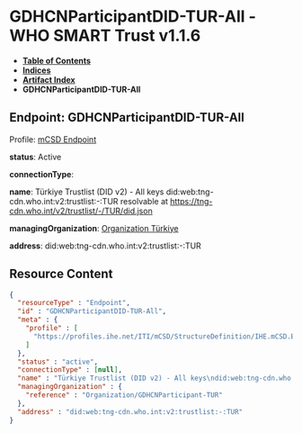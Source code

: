 # GDHCNParticipantDID-TUR-All - WHO SMART Trust v1.1.6

* [**Table of Contents**](toc.md)
* [**Indices**](indices.md)
* [**Artifact Index**](artifacts.md)
* **GDHCNParticipantDID-TUR-All**

## Endpoint: GDHCNParticipantDID-TUR-All

Profile: [mCSD Endpoint](https://profiles.ihe.net/ITI/mCSD/4.0.0/StructureDefinition-IHE.mCSD.Endpoint.html)

**status**: Active

**connectionType**: 

**name**: Türkiye Trustlist (DID v2) - All keys did:web:tng-cdn.who.int:v2:trustlist:-:TUR resolvable at https://tng-cdn.who.int/v2/trustlist/-/TUR/did.json

**managingOrganization**: [Organization Türkiye](Organization-GDHCNParticipant-TUR.md)

**address**: did:web:tng-cdn.who.int:v2:trustlist:-:TUR



## Resource Content

```json
{
  "resourceType" : "Endpoint",
  "id" : "GDHCNParticipantDID-TUR-All",
  "meta" : {
    "profile" : [
      "https://profiles.ihe.net/ITI/mCSD/StructureDefinition/IHE.mCSD.Endpoint"
    ]
  },
  "status" : "active",
  "connectionType" : [null],
  "name" : "Türkiye Trustlist (DID v2) - All keys\ndid:web:tng-cdn.who.int:v2:trustlist:-:TUR\nresolvable at https://tng-cdn.who.int/v2/trustlist/-/TUR/did.json",
  "managingOrganization" : {
    "reference" : "Organization/GDHCNParticipant-TUR"
  },
  "address" : "did:web:tng-cdn.who.int:v2:trustlist:-:TUR"
}

```
